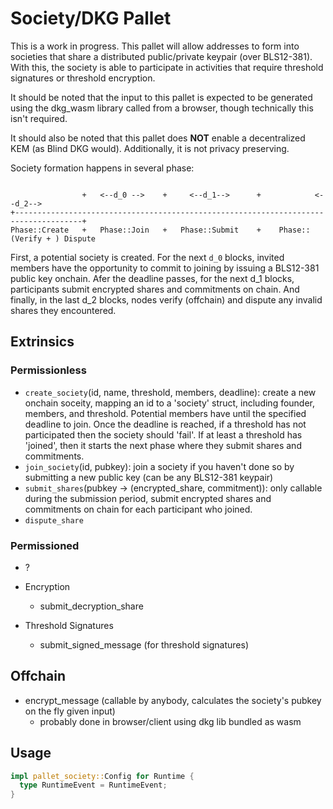 # Society/DKG Pallet 

This is a work in progress. This pallet will allow addresses to form into societies that share a distributed public/private keypair (over BLS12-381). With this, the society is able to participate in activities that require threshold signatures or threshold encryption.

It should be noted that the input to this pallet is expected to be generated using the dkg_wasm library called from a browser, though technically this isn't required.

It should also be noted that this pallet does **NOT** enable a decentralized KEM (as Blind DKG would). Additionally, it is not privacy preserving.


Society formation happens in several phase:

```
                                                                                      
                +   <--d_0 -->    +     <--d_1-->      +            <--d_2-->
+-------------------------------------------------------------------------------------+
Phase::Create   +   Phase::Join   +   Phase::Submit    +    Phase::(Verify + ) Dispute    
```

First, a potential society is created. For the next `d_0` blocks, invited members have the opportunity to commit to joining by issuing a BLS12-381 public key onchain. Afer the deadline passes, for the next d_1 blocks, participants submit encrypted shares and commitments on chain. And finally, in the last d_2 blocks, nodes verify (offchain) and dispute any invalid shares they encountered.

## Extrinsics

### Permissionless
- `create_society`(id, name, threshold, members, deadline): create a new onchain soceity, mapping an id to a 'society' struct, including founder, members, and threshold. Potential members have until the specified deadline  to join. Once the deadline is reached, if a threshold has not participated then the society should 'fail'. If at least a threshold has 'joined', then it starts the next phase where they submit shares and commitments. 
- `join_society`(id, pubkey): join a society if you haven't done so by submitting a new public key (can be any BLS12-381 keypair)
- `submit_shares`(pubkey -> (encrypted_share, commitment)): only callable during the submission period, submit encrypted shares and commitments on chain for each participant who joined.
- `dispute_share`

### Permissioned
- ?

- Encryption
  - submit_decryption_share 
- Threshold Signatures
  - submit_signed_message (for threshold signatures)

## Offchain
- encrypt_message (callable by anybody, calculates the society's pubkey on the fly given input)
  - probably done in browser/client using dkg lib bundled as wasm

## Usage

``` rust
impl pallet_society::Config for Runtime {
  type RuntimeEvent = RuntimeEvent;
}
```